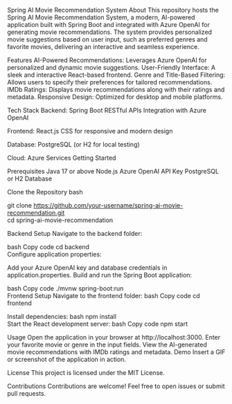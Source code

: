 Spring AI Movie Recommendation System
About
This repository hosts the Spring AI Movie Recommendation System, a modern, AI-powered application built with Spring Boot and integrated with Azure OpenAI for generating movie recommendations. The system provides personalized movie suggestions based on user input, such as preferred genres and favorite movies, delivering an interactive and seamless experience.

Features
AI-Powered Recommendations: Leverages Azure OpenAI for personalized and dynamic movie suggestions.
User-Friendly Interface: A sleek and interactive React-based frontend.
Genre and Title-Based Filtering: Allows users to specify their preferences for tailored recommendations.
IMDb Ratings: Displays movie recommendations along with their ratings and metadata.
Responsive Design: Optimized for desktop and mobile platforms.


Tech Stack
Backend:
Spring Boot
RESTful APIs
Integration with Azure OpenAI


Frontend:
React.js
CSS for responsive and modern design


Database:
PostgreSQL (or H2 for local testing)


Cloud:
Azure Services
Getting Started


Prerequisites
Java 17 or above
Node.js
Azure OpenAI API Key
PostgreSQL or H2 Database


Clone the Repository
bash

git clone https://github.com/your-username/spring-ai-movie-recommendation.git  
cd spring-ai-movie-recommendation  

Backend Setup
Navigate to the backend folder:

bash
Copy code
cd backend  
Configure application properties:

Add your Azure OpenAI key and database credentials in application.properties.
Build and run the Spring Boot application:

bash
Copy code
./mvnw spring-boot:run  
Frontend Setup
Navigate to the frontend folder:
bash
Copy code
cd frontend  


Install dependencies:
bash
npm install  
Start the React development server:
bash
Copy code
npm start  


Usage
Open the application in your browser at http://localhost:3000.
Enter your favorite movie or genre in the input fields.
View the AI-generated movie recommendations with IMDb ratings and metadata.
Demo
Insert a GIF or screenshot of the application in action.

License
This project is licensed under the MIT License.

Contributions
Contributions are welcome! Feel free to open issues or submit pull requests.
